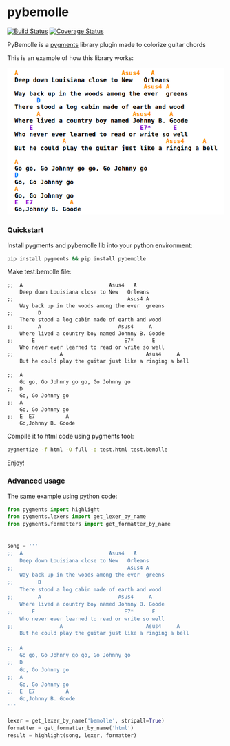# pybemolle
[![Build Status](https://travis-ci.org/ihor-nahuliak/pybemolle.svg?branch=master)](https://travis-ci.org/ihor-nahuliak/pybemolle.svg?branch=master)
[![Coverage Status](https://coveralls.io/repos/github/ihor-nahuliak/pybemolle/badge.svg)](https://coveralls.io/github/ihor-nahuliak/pybemolle)

PyBemolle is a [pygments](http://pygments.org/) library plugin made to colorize guitar chords

This is an example of how this library works:

![pybemolle](pybemolle.png "pybemolle")

### Quickstart

Install pygments and pybemolle lib into your python environment:

```bash
pip install pygments && pip install pybemolle
```

Make test.bemolle file:

```bemolle
;;  A                            Asus4   A
    Deep down Louisiana close to New   Orleans
;;                                     Asus4 A
    Way back up in the woods among the ever  greens
;;        D
    There stood a log cabin made of earth and wood
;;        A                         Asus4     A
    Where lived a country boy named Johnny B. Goode
;;      E                             E7*      E
    Who never ever learned to read or write so well
;;               A                           Asus4     A
    But he could play the guitar just like a ringing a bell
 
;;  A
    Go go, Go Johnny go go, Go Johnny go
;;  D
    Go, Go Johnny go
;;  A
    Go, Go Johnny go
;;  E  E7          A
    Go,Johnny B. Goode
```

Compile it to html code using pygments tool:

```bash
pygmentize -f html -O full -o test.html test.bemolle
```

Enjoy!


### Advanced usage

The same example using python code:

```python
from pygments import highlight
from pygments.lexers import get_lexer_by_name
from pygments.formatters import get_formatter_by_name


song = '''
;;  A                            Asus4   A
    Deep down Louisiana close to New   Orleans
;;                                     Asus4 A
    Way back up in the woods among the ever  greens
;;        D
    There stood a log cabin made of earth and wood
;;        A                         Asus4     A
    Where lived a country boy named Johnny B. Goode
;;      E                             E7*      E
    Who never ever learned to read or write so well
;;               A                           Asus4     A
    But he could play the guitar just like a ringing a bell
 
;;  A
    Go go, Go Johnny go go, Go Johnny go
;;  D
    Go, Go Johnny go
;;  A
    Go, Go Johnny go
;;  E  E7          A
    Go,Johnny B. Goode
'''

lexer = get_lexer_by_name('bemolle', stripall=True)
formatter = get_formatter_by_name('html')
result = highlight(song, lexer, formatter)
```
